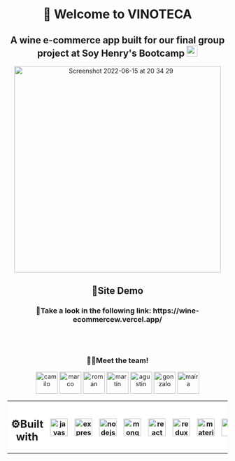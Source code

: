 

<h1 align="center">🍷 Welcome to VINOTECA</h1>
<h2 align="center">A wine e-commerce app built for our final group project at Soy Henry's Bootcamp <a href='https://www.soyhenry.com/' target="_blank" rel="noreferrer" text='go to soyHenry'><img width="25" height="25" src='https://user-images.githubusercontent.com/86882630/174009890-4daeb2e8-054f-49b5-909f-67789a6b6e03.jpeg'/></a></h2>


 
<p align="center"><img width="472" alt="Screenshot 2022-06-15 at 20 34 29" src="https://user-images.githubusercontent.com/86882630/173900999-a35a99b9-6134-434e-867b-23d2b59723b3.png"></p>



<h2 align="center">🚀Site Demo</h2> 
<h3 align="center">📲Take a look in the following link: https://wine-ecommercew.vercel.app/</h3>

</br>


<table align="center" style="background-color:#FFFFFF">
<tr style="background-color:#FFFFFF">
<th><h2>⚙Built with </h2></th>
<th><img align="center" alt="javascript" width="40" height="40" src="https://user-images.githubusercontent.com/86882630/173864252-6fab4ba3-38cc-4ecf-a948-cbf84367feb9.svg"/></th> 
<th><img align="center" alt="express" width="40" height="40" background='white' src="https://user-images.githubusercontent.com/86882630/174008427-01e86351-8228-448c-901f-119f4ff8099f.svg"/></th>
 <th><img align="center" alt="nodejs" width="40" height="40" src="https://user-images.githubusercontent.com/86882630/173864575-3201ee72-d00e-44ba-9425-cf08d251c1c2.svg"/></th>
 <th><img align="center" alt="mongodb" width="40" height="40" src="https://user-images.githubusercontent.com/86882630/173864331-d0dd7419-7614-4d42-971c-02b420991451.svg"/></th>
 <th><img align="center" alt="react" width="40" height="40" src="https://user-images.githubusercontent.com/86882630/173864477-2a2ede98-60c3-4002-9ef0-24a6161c70b4.svg"/></th>
 <th><img align="center" alt="redux" width="40" height="40" src="https://user-images.githubusercontent.com/86882630/173864516-ee3498ac-9733-4e0e-8f1c-c0c2311fe73f.svg"/></th>
 <th><img align="center" alt="materialui" width="40" height="40" src="https://user-images.githubusercontent.com/86882630/173864668-569a7a14-8525-497d-a365-92f913e70a7f.svg"/></th>
 <th><img align="center"alt="css" width="40" height="40" src="https://user-images.githubusercontent.com/86882630/173864635-2c02e6a7-1409-45a9-b92f-e81729e93721.svg"/></th>
 <th><img align="center" alt="npm" width="40" height="40" src="https://user-images.githubusercontent.com/86882630/173864698-025a2b98-6152-4d7d-8d76-f84e0c5634d7.svg"/></th>
 <th><img align="center" alt="postman" width="40" height="40" src="https://user-images.githubusercontent.com/86882630/173864726-bbefc845-d7e2-464e-8cf1-bdcee40dcffb.svg"/></th>
</tr>

</br>

<h3 align="center">🧑‍💻Meet the team!</h3>
<p align="center"> 
<a href='https://github.com/c4miloarriagada' target="_blank" rel="noreferrer"><img align="center" alt="camilo" width="50" height="50" src="https://avatars.githubusercontent.com/u/95378920?v=4"/></a>
<a href='https://github.com/MarcoLopezf' target="_blank" rel="noreferrer"><img align="center" alt="marco" width="50" height="50" src="https://avatars.githubusercontent.com/u/95639496?v=4"/></a>
<a href='https://github.com/RomaGarcia' target="_blank" rel="noreferrer"><img align="center" alt="roman" width="50" height="50"  src="https://avatars.githubusercontent.com/u/97261206?v=4"/></a>
<a href='https://github.com/MartinNicolasRusso' target="_blank" rel="noreferrer"><img align="center" alt="martin" width="50" height="50" src="https://avatars.githubusercontent.com/u/97547435?v=4"/></a>
<a href='https://github.com/Agustin2214' target="_blank" rel="noreferrer"><img align="center" alt="agustin" width="50" height="50" src="https://avatars.githubusercontent.com/u/97566586?v=4"/></a>
<a href='https://github.com/gxwgonza' target="_blank" rel="noreferrer"><img align="center" alt="gonzalo" width="50" height="50" src="https://avatars.githubusercontent.com/u/97595427?v=4"/></a>
<a href='https://github.com/MaiBP' target="_blank" rel="noreferrer"><img align="center" alt="maira" width="50" height="50" src="https://avatars.githubusercontent.com/u/86882630?v=4"/></a></p>
